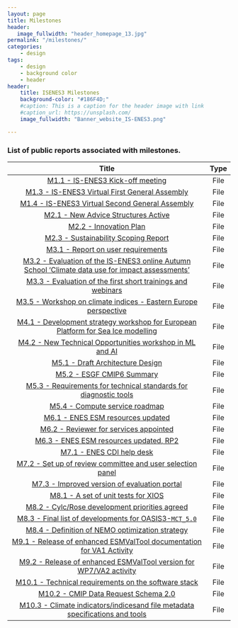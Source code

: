 ```yaml
---
layout: page
title: Milestones
header:
   image_fullwidth: "header_homepage_13.jpg"
permalink: "/milestones/"
categories:
    - design
tags:
    - design
    - background color
    - header
header:
    title: ISENES3 Milestones
    background-color: "#186F4D;"
    #caption: This is a caption for the header image with link
    #caption_url: https://unsplash.com/
    image_fullwidth: "Banner_website_IS-ENES3.png"

---
```


### List of public reports associated with milestones. 

Title | Type
:----:|:----:
[M1.1 - IS-ENES3 Kick-off meeting](https://raw.githubusercontent.com/valeriupredoi/valeriupredoi.github.io/master/pdf_documents/IS-ENES3_M1.1_vf.pdf) | File
[M1.3 - IS-ENES3 Virtual First General Assembly](https://raw.githubusercontent.com/valeriupredoi/valeriupredoi.github.io/master/pdf_documents/IS-ENES3_M1.3_vf.pdf) | File
[M1.4 - IS-ENES3 Virtual Second General Assembly](https://raw.githubusercontent.com/valeriupredoi/valeriupredoi.github.io/master/pdf_documents/IS-ENES3_M1.4.pdf) | File
[M2.1 - New Advice Structures Active](https://raw.githubusercontent.com/valeriupredoi/valeriupredoi.github.io/master/pdf_documents/IS-ENES3_M2.1.pdf) | File
[M2.2 - Innovation Plan](https://raw.githubusercontent.com/valeriupredoi/valeriupredoi.github.io/master/pdf_documents/IS-ENES3_M2.2.pdf) | File
[M2.3 - Sustainability Scoping Report](https://raw.githubusercontent.com/valeriupredoi/valeriupredoi.github.io/master/pdf_documents/IS-ENES3_M2.3_Sustainability_Scoping_Report.pdf) | File
[M3.1 - Report on user requirements](https://raw.githubusercontent.com/valeriupredoi/valeriupredoi.github.io/master/pdf_documents/IS-ENES3_M3.1_User_requirements.pdf) | File
[M3.2 - Evaluation of the IS-ENES3 online Autumn School ‘Climate data use for impact assessments’](https://raw.githubusercontent.com/valeriupredoi/valeriupredoi.github.io/master/pdf_documents/IS-ENES3_M3.2_vf.pdf) | File
[M3.3 - Evaluation of the first short trainings and webinars](https://raw.githubusercontent.com/valeriupredoi/valeriupredoi.github.io/master/pdf_documents/IS-ENES3_M3.3_vf.pdf) | File
[M3.5 - Workshop on climate indices - Eastern Europe perspective](https://raw.githubusercontent.com/valeriupredoi/valeriupredoi.github.io/master/pdf_documents/IS-ENES3_M3.5_vf.pdf) | File
[M4.1 - Development strategy workshop for European Platform for Sea Ice modelling](https://raw.githubusercontent.com/valeriupredoi/valeriupredoi.github.io/master/pdf_documents/IS-ENES3_M4.1_VF_wp.pdf) | File
[M4.2 - New Technical Opportunities workshop in ML and AI](https://raw.githubusercontent.com/valeriupredoi/valeriupredoi.github.io/master/pdf_documents/IS-ENES3_M4.2_vf.pdf) | File
[M5.1 - Draft Architecture Design](https://raw.githubusercontent.com/valeriupredoi/valeriupredoi.github.io/master/pdf_documents/IS-ENES3_M5.1_Draft_Architecture_Design.pdf) | File
[M5.2 - ESGF CMIP6 Summary](https://raw.githubusercontent.com/valeriupredoi/valeriupredoi.github.io/master/pdf_documents/IS-ENES3_M5.2_ESGF_CMIP6_Summary.pdf) | File
[M5.3 - Requirements for technical standards for diagnostic tools](https://raw.githubusercontent.com/valeriupredoi/valeriupredoi.github.io/master/pdf_documents/IS-ENES3_M5.3_Requirements_for_technical_standards_for_diagnostic_tools.pdf) | File
[M5.4 - Compute service roadmap](https://raw.githubusercontent.com/valeriupredoi/valeriupredoi.github.io/master/pdf_documents/IS-ENES3_M5.4_Compute_service_roadmap.pdf)| File
[M6.1 - ENES ESM resources updated](https://raw.githubusercontent.com/valeriupredoi/valeriupredoi.github.io/master/pdf_documents/IS-ENES3_M6.1.pdf) | File
[M6.2 - Reviewer for services appointed](https://raw.githubusercontent.com/valeriupredoi/valeriupredoi.github.io/master/pdf_documents/IS-ENES3_M6.2.pdf) | File
[M6.3 - ENES ESM resources updated, RP2](https://raw.githubusercontent.com/valeriupredoi/valeriupredoi.github.io/master/pdf_documents/IS-ENES3_M6.3.pdf) | File
[M7.1 - ENES CDI help desk](https://raw.githubusercontent.com/valeriupredoi/valeriupredoi.github.io/master/pdf_documents/IS-ENES3_M7.1.pdf) | File
[M7.2 - Set up of review committee and user selection panel](https://raw.githubusercontent.com/valeriupredoi/valeriupredoi.github.io/master/pdf_documents/IS-ENES3_M7.2.pdf) | File
[M7.3 - Improved version of evaluation portal](https://raw.githubusercontent.com/valeriupredoi/valeriupredoi.github.io/master/pdf_documents/IS-ENES3_M7.3.pdf) | File
[M8.1 - A set of unit tests for XIOS](https://raw.githubusercontent.com/valeriupredoi/valeriupredoi.github.io/master/pdf_documents/IS-ENES3_M8.1.pdf) | File
[M8.2 - Cylc/Rose development priorities agreed](https://raw.githubusercontent.com/valeriupredoi/valeriupredoi.github.io/master/pdf_documents/IS-ENES3_M8.2.pdf) | File
[M8.3 - Final list of developments for OASIS3-`MCT_5.0`](https://raw.githubusercontent.com/valeriupredoi/valeriupredoi.github.io/master/pdf_documents/IS-ENES3_M8.3-vf.pdf) | File
[M8.4 - Definition of NEMO optimization strategy](https://raw.githubusercontent.com/valeriupredoi/valeriupredoi.github.io/master/pdf_documents/IS-ENES3_M8.4.pdf) | File
[M9.1 - Release of enhanced ESMValTool documentation for VA1 Activity](https://raw.githubusercontent.com/valeriupredoi/valeriupredoi.github.io/master/pdf_documents/IS-ENES3_M9.1.pdf) | File
[M9.2 - Release of enhanced ESMValTool version for WP7/VA2 activity](https://raw.githubusercontent.com/valeriupredoi/valeriupredoi.github.io/master/pdf_documents/IS-ENES3_M9.2.pdf) | File
[M10.1 - Technical requirements on the software stack](https://raw.githubusercontent.com/valeriupredoi/valeriupredoi.github.io/master/pdf_documents/IS-ENES3_M10.1.pdf) | File
[M10.2 - CMIP Data Request Schema 2.0](https://raw.githubusercontent.com/valeriupredoi/valeriupredoi.github.io/master/pdf_documents/IS-ENES3_M10-2_DataRequestSchema_1-1.pdf) | File
[M10.3 - Climate indicators/indicesand file metadata specifications and tools](https://raw.githubusercontent.com/valeriupredoi/valeriupredoi.github.io/master/pdf_documents/IS-ENES3_M10.3.pdf) | File
